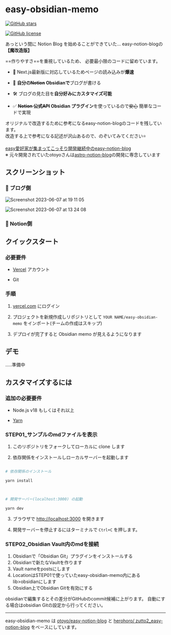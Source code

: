 # easy-obsidian-memo


[![GitHub stars](https://img.shields.io/github/stars/herohoro/easy-obsidian-memo)](https://github.com/herohoro/easy-obsidian-memo/stargazers)

[![GitHub license](https://img.shields.io/github/license/herohoro/easy-obsidian-memo)](https://github.com/herohoro/easy-obsidian-memo/blob/master/LICENSE)

  



  

あっという間に Notion Blog を始めることができていた...
easy-notion-blogの **【魔改造版】**

==作りやすさ==を重視しているため、
必要最小限のコードに留めています。

- :rocket: Next.js最新版に対応しているためページの読み込みが**爆速**

- :pencil: **自分の~~Notion~~ Obsidianで**ブログが書ける

- :hammer_and_wrench: ブログの見た目を**自分好みにカスタマイズ可能**

- :white_check_mark: **~~Notion 公式API~~ Obsidian プラグイン**を使っているので~~安心~~ 簡単なコードで実現


オリジナルで改造するために参考になるeasy-notion-blogのコードを残しています。  
改造する上で参考になる記述が沢山あるので、のぞいてみてください⭐

[easy愛好家が集まってこっそり開発継続中のeasy-notion-blog](https://github.com/herohoro/zutto2_easy-notion-blog)  
※ 元々開発されていたotoyoさんは[astro-notion-blog](https://github.com/otoyo/astro-notion-blog)の開発に専念しています  


## スクリーンショット

  

### :camera_flash: ブログ側


![Screenshot 2023-06-07 at 19 11 05](https://github.com/herohoro/easy-obsidian-memo/assets/24947347/264c1800-5d43-4640-902d-a54041f4a5d5)

![Screenshot 2023-06-07 at 13 24 08](https://github.com/herohoro/easy-obsidian-memo/assets/24947347/84c131a2-b9ed-47de-9778-df496453bcb8)



 
  

### :camera_flash: Notion側

  


  

## クイックスタート

  

### 必要要件

  

- [Vercel](https://vercel.com/) アカウント

- Git

  

### 手順

  


1. [vercel.com](https://vercel.com/) にログイン

2. プロジェクトを新規作成しリポジトリとして `YOUR NAME/easy-obsidian-memo` をインポート(チームの作成はスキップ)

3. デプロイが完了すると Obsidian memo が見えるようになります

  



  

## デモ

.....準備中  




  

## カスタマイズするには

  

### 追加の必要要件

  

- Node.js v18 もしくはそれ以上

- [Yarn](https://yarnpkg.com/getting-started)


  

### STEP01_サンプルのmdファイルを表示


  

1. このリポジトリをフォークしてローカルに clone します

2. 依存関係をインストールしローカルサーバーを起動します

  

```sh

# 依存関係のインストール

yarn install

  

# 開発サーバー(localhost:3000) の起動

yarn dev

```

  

3. ブラウザで [http://localhost:3000](http://localhost:3000) を開きます  

4. 開発サーバーを停止するにはターミナルで `Ctrl+C` を押します。

  


  
### STEP02_Obsidian Vault内のmdを接続


1. Obsidianで「Obsidian Git」プラグインをインストールする
2. Obsidianで新たなVaultを作ります
3. Vault nameをpostsにします
4. LocationはSTEP01で使っていたeasy-obsidian-memo内にあるlib>obsidianにします
5. Obsidian上でObsidian Gitを有効にする

obsidianで編集するとその差分がGitHubのcommit候補に上がります。
自動にする場合はobsidian Gitの設定から行ってください。
  



  

---

  

easy-obsidian-memo は [otoyo/easy-notion-blog](https://github.com/otoyo/easy-notion-blog) と [herohoro/ zutto2_easy-notion-blog](https://github.com/herohoro/zutto2_easy-notion-blog) をベースにしています。
